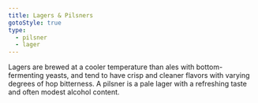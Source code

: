 ```yaml
---
title: Lagers & Pilsners
gotoStyle: true 
type: 
  - pilsner
  - lager
---
```


Lagers are brewed at a cooler temperature than ales with bottom-fermenting yeasts, and tend to have crisp and cleaner flavors with varying degrees of hop bitterness. A pilsner is a pale lager with a refreshing taste and often modest alcohol content.